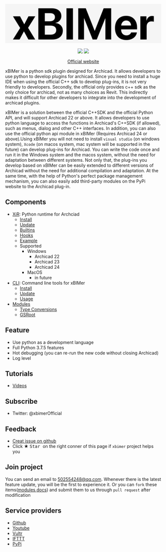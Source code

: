 <p align='center'>
<img src='./_images/logo.png' width='512px'/>
</p>
<p align='center'>
<img src='https://img.shields.io/pypi/v/xbimer_cli?label=cli%20latest' />
<img src='https://img.shields.io/github/v/release/xbimer/xbimer-xir?label=xir%20latest' />
</p>

<p align='center'>
  <a href='https://www.xbimer.com'>Official website</a>
</p>

xBIMer is a python sdk plugin designed for Archicad. It allows developers to use python to develop plugins for archicad. Since you need to install a huge IDE when using the official C++ sdk to develop plug-ins, it is not very friendly to developers. Secondly, the official only provides c++ sdk as the only choice for archicad, not as many choices as Revit. This indirectly makes it difficult for other developers to integrate into the development of archicad plugins.

xBIMer is a solution between the official C++SDK and the official Python API, and will support Archicad 22 or above. It allows developers to use python language to access the functions in Archicad's C++SDK (if allowed), such as menus, dialog and other C++ interfaces. In addition, you can also use the official python api module in xBIMer (Requires Archicad 24 or above).Using xBIMer you will not need to install `visual studio` (on windows system), `Xcode` (on macos system, mac system will be supported in the future) can develop plug-ins for Archicad. You can write the code once and run it in the Windows system and the macos system, without the need for adaptation between different systems. Not only that, the plug-ins you develop based on xBIMer can be easily extended to different versions of Archicad without the need for additional compilation and adaptation. At the same time, with the help of Python's perfect package management mechanism, you can also easily add third-party modules on the PyPi website to the Archicad plug-in.

## Components

- [XiR](https://github.com/xbimer/xbimer-xir): Python runtime for Archciad
  - [Install](./xir/install.md)
  - [Update](./xir/update.md)
  - [Builtins](./_builtins/README.md)
  - [Hooks](./_hook/README.md)
  - [Example](./_example/README.md)
  - Supported
    - Windows
      - Archicad 22
      - Archicad 23
      - Archicad 24
    - MacOS
      - in future
- [CLI](https://github.com/xbimer/xbimer-cli): Command line tools for xBIMer
  - [Install](./cli/install.md)
  - [Update](./cli/update.md)
  - [Usage](./cli/commands/README.md)
- [Modules](https://github.com/xbimer/xbimer-modules)
  - [Type Conversions](./_modules/TypeConversions.md)
  - [GSRoot](./_modules/gsroot/README.md)

## Feature

- Use python as a development language
- Full Python 3.7.5 features
- Hot debugging (you can re-run the new code without closing Archicad)
- Log level

## Tutorials

- [Videos](https://www.xbimer.com/videos)

## Subscribe

- Twitter: @xbimerOfficial

## Feedback

- [Creat issue on github](https://github.com/xbimer/xbimer-docs/issues/new)
- Click ★ <kbd> Star </kbd> on the right conner of this page if `xbimer` project helps you

## Join project

You can send an email to 502554248@qq.com. Whenever there is the latest feature update, you will be the first to experience it.
Or you can `fork` these items([modules](https://github.com/xbimer/xbimer-modules),[docs](https://github.com/xbimer/xbimer-docs)) and submit them to us through `pull request` after modification

## Service providers

- [Github](https://github.com/xbimer)
- [Youtube](https://www.youtube.com/channel/UCDZAh_-VJj_GsEXzi3KMA2Q)
- [Vultr](https://www.vultr.com)
- [IFTTT](https://ifttt.com/)
- [PyPi](https://pypi.org/project/xbimer-cli/)
